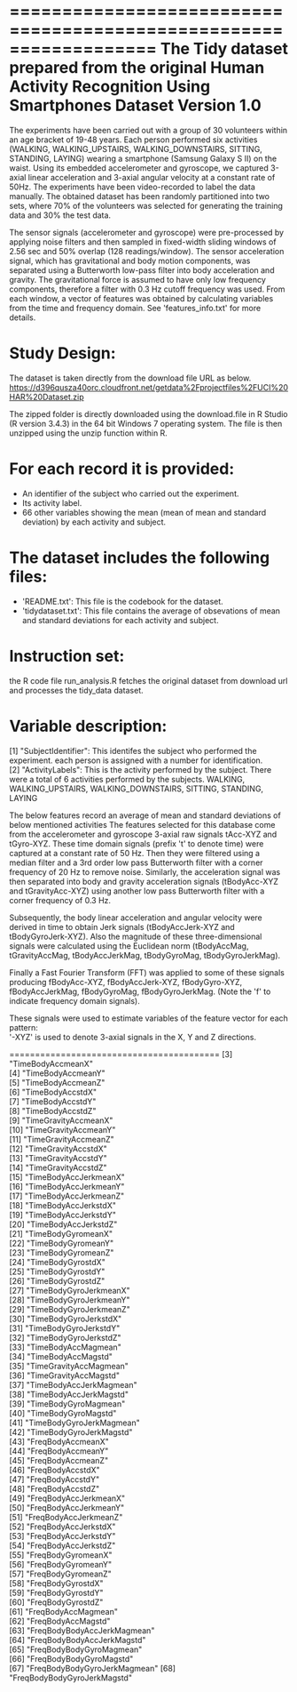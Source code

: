 ==================================================================
The Tidy dataset prepared from the original Human Activity Recognition Using Smartphones Dataset Version 1.0
==================================================================
The experiments have been carried out with a group of 30 volunteers within an age bracket of 19-48 years. Each person performed six activities (WALKING, WALKING_UPSTAIRS, WALKING_DOWNSTAIRS, SITTING, STANDING, LAYING) wearing a smartphone (Samsung Galaxy S II) on the waist. Using its embedded accelerometer and gyroscope, we captured 3-axial linear acceleration and 3-axial angular velocity at a constant rate of 50Hz. The experiments have been video-recorded to label the data manually. The obtained dataset has been randomly partitioned into two sets, where 70% of the volunteers was selected for generating the training data and 30% the test data. 

The sensor signals (accelerometer and gyroscope) were pre-processed by applying noise filters and then sampled in fixed-width sliding windows of 2.56 sec and 50% overlap (128 readings/window). The sensor acceleration signal, which has gravitational and body motion components, was separated using a Butterworth low-pass filter into body acceleration and gravity. The gravitational force is assumed to have only low frequency components, therefore a filter with 0.3 Hz cutoff frequency was used. From each window, a vector of features was obtained by calculating variables from the time and frequency domain. See 'features_info.txt' for more details. 

Study Design:
======================================
The dataset is taken directly from the download file URL as below.
https://d396qusza40orc.cloudfront.net/getdata%2Fprojectfiles%2FUCI%20HAR%20Dataset.zip

The zipped folder is directly downloaded using the download.file in R Studio (R version 3.4.3) in the 64 bit Windows 7 operating system.
The file is then unzipped using the unzip function within R.

For each record it is provided:
======================================
- An identifier of the subject who carried out the experiment.
- Its activity label. 
- 66 other variables showing the mean (mean of mean and standard deviation) by each activity and subject. 

The dataset includes the following files:
=========================================
- 'README.txt': This file is the codebook for the dataset. 
- 'tidydataset.txt': This file contains the average of obsevations of mean and standard deviations for each activity and subject.

Instruction set:
=========================================
the R code file run_analysis.R fetches the original dataset from download url and processes the tidy_data dataset.

Variable description:
=========================================
[1] "SubjectIdentifier": This identifes the subject who performed the experiment. each person is assigned with
a number for identification.           
[2] "ActivityLabels": This is the activity performed by the subject. There were a total of 6 activities performed by the subjects. WALKING, WALKING_UPSTAIRS, WALKING_DOWNSTAIRS, SITTING, STANDING, LAYING   

The below features record an average of mean and standard deviations of below mentioned activities
The features selected for this database come from the accelerometer and gyroscope 3-axial raw signals tAcc-XYZ and tGyro-XYZ. These time domain signals (prefix 't' to denote time) were captured at a constant rate of 50 Hz. Then they were filtered using a median filter and a 3rd order low pass Butterworth filter with a corner frequency of 20 Hz to remove noise. Similarly, the acceleration signal was then separated into body and gravity acceleration signals (tBodyAcc-XYZ and tGravityAcc-XYZ) using another low pass Butterworth filter with a corner frequency of 0.3 Hz. 

Subsequently, the body linear acceleration and angular velocity were derived in time to obtain Jerk signals (tBodyAccJerk-XYZ and tBodyGyroJerk-XYZ). Also the magnitude of these three-dimensional signals were calculated using the Euclidean norm (tBodyAccMag, tGravityAccMag, tBodyAccJerkMag, tBodyGyroMag, tBodyGyroJerkMag). 

Finally a Fast Fourier Transform (FFT) was applied to some of these signals producing fBodyAcc-XYZ, fBodyAccJerk-XYZ, fBodyGyro-XYZ, fBodyAccJerkMag, fBodyGyroMag, fBodyGyroJerkMag. (Note the 'f' to indicate frequency domain signals). 

These signals were used to estimate variables of the feature vector for each pattern:  
'-XYZ' is used to denote 3-axial signals in the X, Y and Z directions.

=========================================      [3] "TimeBodyAccmeanX"            
[4] "TimeBodyAccmeanY"           
[5] "TimeBodyAccmeanZ"            
[6] "TimeBodyAccstdX"            
[7] "TimeBodyAccstdY"             
[8] "TimeBodyAccstdZ"            
[9] "TimeGravityAccmeanX"         
[10] "TimeGravityAccmeanY"        
[11] "TimeGravityAccmeanZ"         
[12] "TimeGravityAccstdX"         
[13] "TimeGravityAccstdY"          
[14] "TimeGravityAccstdZ"         
[15] "TimeBodyAccJerkmeanX"        
[16] "TimeBodyAccJerkmeanY"       
[17] "TimeBodyAccJerkmeanZ"        
[18] "TimeBodyAccJerkstdX"        
[19] "TimeBodyAccJerkstdY"         
[20] "TimeBodyAccJerkstdZ"        
[21] "TimeBodyGyromeanX"           
[22] "TimeBodyGyromeanY"          
[23] "TimeBodyGyromeanZ"           
[24] "TimeBodyGyrostdX"           
[25] "TimeBodyGyrostdY"            
[26] "TimeBodyGyrostdZ"           
[27] "TimeBodyGyroJerkmeanX"       
[28] "TimeBodyGyroJerkmeanY"      
[29] "TimeBodyGyroJerkmeanZ"       
[30] "TimeBodyGyroJerkstdX"       
[31] "TimeBodyGyroJerkstdY"        
[32] "TimeBodyGyroJerkstdZ"       
[33] "TimeBodyAccMagmean"          
[34] "TimeBodyAccMagstd"          
[35] "TimeGravityAccMagmean"       
[36] "TimeGravityAccMagstd"       
[37] "TimeBodyAccJerkMagmean"      
[38] "TimeBodyAccJerkMagstd"      
[39] "TimeBodyGyroMagmean"         
[40] "TimeBodyGyroMagstd"         
[41] "TimeBodyGyroJerkMagmean"     
[42] "TimeBodyGyroJerkMagstd"     
[43] "FreqBodyAccmeanX"            
[44] "FreqBodyAccmeanY"           
[45] "FreqBodyAccmeanZ"            
[46] "FreqBodyAccstdX"            
[47] "FreqBodyAccstdY"             
[48] "FreqBodyAccstdZ"            
[49] "FreqBodyAccJerkmeanX"        
[50] "FreqBodyAccJerkmeanY"       
[51] "FreqBodyAccJerkmeanZ"        
[52] "FreqBodyAccJerkstdX"        
[53] "FreqBodyAccJerkstdY"         
[54] "FreqBodyAccJerkstdZ"        
[55] "FreqBodyGyromeanX"           
[56] "FreqBodyGyromeanY"          
[57] "FreqBodyGyromeanZ"           
[58] "FreqBodyGyrostdX"           
[59] "FreqBodyGyrostdY"            
[60] "FreqBodyGyrostdZ"           
[61] "FreqBodyAccMagmean"          
[62] "FreqBodyAccMagstd"          
[63] "FreqBodyBodyAccJerkMagmean"  
[64] "FreqBodyBodyAccJerkMagstd"  
[65] "FreqBodyBodyGyroMagmean"     
[66] "FreqBodyBodyGyroMagstd"     
[67] "FreqBodyBodyGyroJerkMagmean" 
[68] "FreqBodyBodyGyroJerkMagstd" 
 
